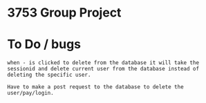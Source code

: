 # 3753 Group Project

# To Do / bugs
    when - is clicked to delete from the database it will take the sessionid and delete current user from the database instead of deleting the specific user.

    Have to make a post request to the database to delete the user/pay/login.
